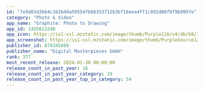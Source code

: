 ```yaml
---
id: "7e5d03d2664c163b40a59554fb68353712b3bf16eea4ff1c892d80f9f9b9997e"
category: "Photo & Video"
app_name: "Graphite: Photo to Drawing"
app_id: 1455613240
app_icon: https://is1-ssl.mzstatic.com/image/thumb/Purple116/v4/db/b9/33/dbb933ec-ed26-6d51-9d9f-ebe013caa9ab/AppIcon-0-1x_U007emarketing-0-7-0-0-P3-85-220-0.png/1024x1024bb.png
app_screenshot: https://is1-ssl.mzstatic.com/image/thumb/PurpleSource126/v4/f0/04/6b/f0046be1-e19d-8180-ba07-8474b488fbf7/590fd65d-b6d6-47b1-a34a-cb126e67d880_iPhone_8_Plus-01.Graphite-Charcoal.png/1242x2208bb.png
publisher_id: 874345609
publisher_name: "Digital Masterpieces GmbH"
rank: 377
most_recent_release: 2024-01-30 00:00:00
release_count_in_past_year: 16
release_count_in_past_year_category: 19
release_count_in_past_year_top_in_category: 54
---
```

